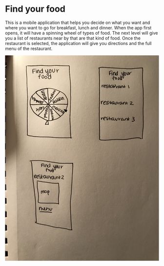 # Find your food

This is a mobile application that helps you decide on what you want and where you want to go for breakfast, lunch and dinner. When the app first opens, it will have a spinning wheel of types of food. The next level will give you a list of restaurants near by that are that kind of food. Once the restaurant is selected, the application will give you directions and the full menu of the restaurant.

![Find Your Food](https://github.com/evpozz/CIM540/blob/master/hw/findfood.JPG)

